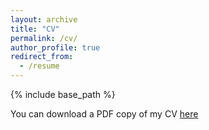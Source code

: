 ```yaml
---
layout: archive
title: "CV"
permalink: /cv/
author_profile: true
redirect_from:
  - /resume
---
```


{% include base_path %}

<object data="../files/cv.pdf" width="1000" height="1000" type='application/pdf'></object>
You can download a PDF copy of my CV [here](../files/cv.pdf)

<!--
Education
======
* Ph.D in **Electrical Engineering** with **Minor** in **Statistics**,   
North Carolina State University, 2022 (expected)
* M.S. in **Electrical Engineering**,  
North Carolina State University, 2018 
* B.Tech in **Electrical and Electronics Engineering**,  
National Institute of Technology (NIT) Trichy, 2014

Work experience
======
* Aug 2017 -- Present: Graduate Research Assistant
  * [FREEDM System Center](https://www.freedm.ncsu.edu/),  
  North Carolina State University, Raleigh, NC
  * Completed various academic and industry research  
  projects on smart distribution system modeling,  
  control and operation.
  * Supervisor: Dr. Mesut E. Baran

* May 2019 -- Aug 2019: SynchroPhasor Distribution Intern
  * ABB US Corporate Research Center (USCRC), Raleigh, NC
  * Developed microgrid model using IEEE 123 node system  
  for testing the impact of $\mu$-Synchrophasors on islanding  
  detection of the microgrid.
  * Supervisor: Dr. Dimitry Ischenko
  
Skills
======
* Skill 1
* Skill 2
  * Sub-skill 2.1
  * Sub-skill 2.2
  * Sub-skill 2.3
* Skill 3

Publications
======
  <ul>{% for post in site.publications %}
    {% include archive-single-cv.html %}
  {% endfor %}</ul>
  
Talks
======
  <ul>{% for post in site.talks %}
    {% include archive-single-talk-cv.html %}
  {% endfor %}</ul>
  
Teaching
======
  <ul>{% for post in site.teaching %}
    {% include archive-single-cv.html %}
  {% endfor %}</ul>
  
Service and leadership
======
* Currently signed in to 43 different slack teams
--->
